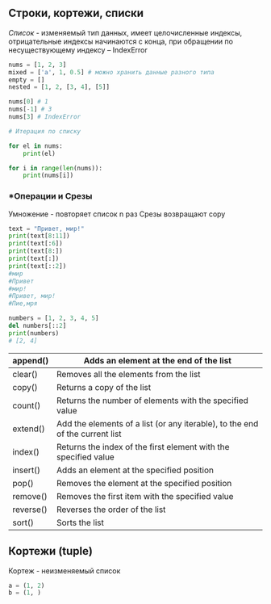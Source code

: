 ## Строки, кортежи, списки

*Список* - изменяемый тип данных, имеет целочисленные индексы, отрицательные индексы начинаются с конца, при обращении по несуществующему индексу – IndexError

```python
nums = [1, 2, 3]
mixed = ['a', 1, 0.5] # можно хранить данные разного типа
empty = []
nested = [1, 2, [3, 4], [5]]

nums[0] # 1
nums[-1] # 3
nums[3] # IndexError

# Итерация по списку

for el in nums:
	print(el)

for i in range(len(nums)):
	print(nums[i])

```

### *Операции и Срезы
Умножение - повторяет список n раз
Срезы возвращают copy
```python
text = "Привет, мир!"
print(text[8:11])
print(text[:6])
print(text[8:])
print(text[:])
print(text[::2])
#мир 
#Привет
#мир!
#Привет, мир!
#Пие,мря

numbers = [1, 2, 3, 4, 5] 
del numbers[::2] 
print(numbers)
# [2, 4]

```

| append()  | Adds an element at the end of the list                                       |
| --------- | ---------------------------------------------------------------------------- |
| clear()   | Removes all the elements from the list                                       |
| copy()    | Returns a copy of the list                                                   |
| count()   | Returns the number of elements with the specified value                      |
| extend()  | Add the elements of a list (or any iterable), to the end of the current list |
| index()   | Returns the index of the first element with the specified value              |
| insert()  | Adds an element at the specified position                                    |
| pop()     | Removes the element at the specified position                                |
| remove()  | Removes the first item with the specified value                              |
| reverse() | Reverses the order of the list                                               |
| sort()    | Sorts the list                                                               |

## Кортежи (tuple)
Кортеж - неизменяемый список 
```python
a = (1, 2)
b = (1, )

```

